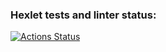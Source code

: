 ### Hexlet tests and linter status:
[![Actions Status](https://github.com/DmitriyKorchagin95/java-project-71/actions/workflows/hexlet-check.yml/badge.svg)](https://github.com/DmitriyKorchagin95/java-project-71/actions)